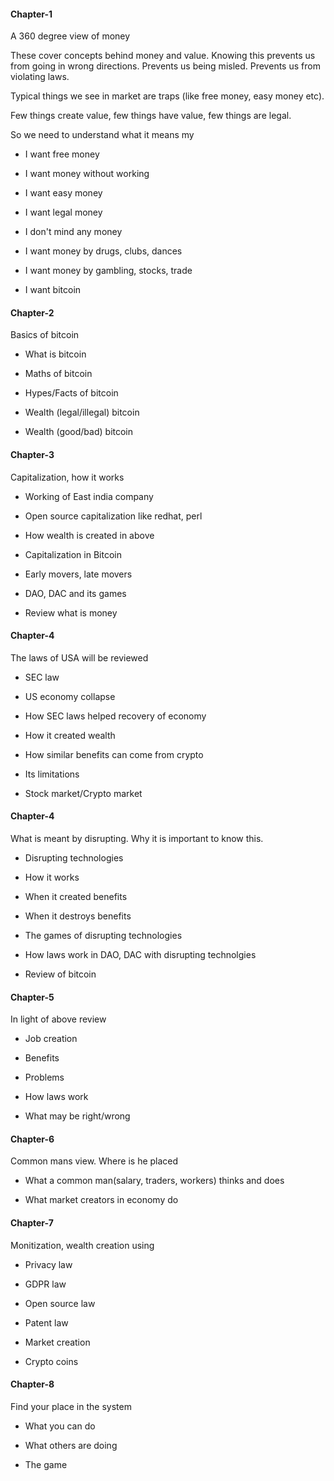 
#### Chapter-1

A 360 degree view of money

These cover concepts behind money and value. Knowing this prevents us from going in wrong directions. Prevents us being misled. Prevents us from violating laws.

Typical things we see in market are traps (like free money, easy money etc).

Few things create value, few things have value, few things are legal.

So we need to understand what it means my

- I want free money

- I want money without working

- I want easy money

- I want legal money

- I don't mind any money

- I want money by drugs, clubs, dances

- I want money by gambling, stocks, trade

- I want bitcoin

#### Chapter-2

Basics of bitcoin

- What is bitcoin

- Maths of bitcoin

- Hypes/Facts of bitcoin

- Wealth (legal/illegal) bitcoin

- Wealth (good/bad) bitcoin

#### Chapter-3 

Capitalization, how it works

- Working of East india company

- Open source capitalization like redhat, perl

- How wealth is created in above

- Capitalization in Bitcoin

- Early movers, late movers

- DAO, DAC and its games

- Review what is money


#### Chapter-4

The laws of USA will be reviewed

- SEC law

- US economy collapse

- How SEC laws helped recovery of economy

- How it created wealth

- How similar benefits can come from crypto

- Its limitations

- Stock market/Crypto market

#### Chapter-4

What is meant by disrupting. Why it is important to know this.

- Disrupting technologies

- How it works

- When it created benefits

- When it destroys benefits

- The games of disrupting technologies

- How laws work in DAO, DAC with disrupting technolgies

- Review of bitcoin

#### Chapter-5

In light of above review 

- Job creation

- Benefits

- Problems

- How laws work

- What may be right/wrong

#### Chapter-6

Common mans view. Where is he placed

- What a common man(salary, traders, workers) thinks and does

- What market creators in economy do

#### Chapter-7

Monitization, wealth creation using 

- Privacy law

- GDPR law

- Open source law

- Patent law

- Market creation 

- Crypto coins

#### Chapter-8

Find your place in the system

- What you can do

- What others are doing

- The game


